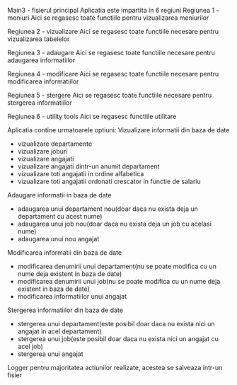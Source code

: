 Main3 - fisierul principal
Aplicatia este impartita in 6 regiuni
Regiunea 1 - meniuri
Aici se regasesc toate functiile pentru vizualizarea meniurilor

Regiunea 2 - vizualizare
Aici se regasesc toate functiile necesare pentru vizualizarea tabelelor

Regiunea 3 - adaugare
Aici se regasesc toate functiile necesare pentru adaugarea informatiilor

Regiunea 4 - modificare
Aici se regasesc toate functiile necesare pentru modificarea informatiilor

Regiunea 5 - stergere
Aici se regasesc toate functiile necesare pentru stergerea informatiilor

Regiunea 6 - utility tools
Aici se regasesc functiile utilitare


Aplicatia contine urmatoarele optiuni:
Vizualizare informatii din baza de date
- vizualizare departamente
- vizualizare joburi
- vizualizare angajati
- vizualizare angajati dintr-un anumit departament
- vizualizare toti angajatii in ordine alfabetica
- vizualizare toti angajatii ordonati crescator in functie de salariu

Adaugare informatii in baza de date
- adaugarea unui departament nou(doar daca nu exista deja un departament cu acest nume)
- adaugarea unui job nou(doar daca nu exista deja un job cu acelasi nume)
- adaugarea unui nou angajat

Modificarea informatii din baza de date
- modificarea denumirii unui departament(nu se poate modifica cu un nume deja existent in baza de date)
- modificarea denumirii unui job(nu se poate modifica cu un nume deja existent in baza de date)
- modificarea informatiilor unui angajat

Stergerea informatiilor din baza de date
- stergerea unui departament(este posibil doar daca nu exista nici un angajat in acel departament)
- stergerea unui job(este posibil doar daca nu exista nici un angajat cu acel job)
- stergerea unui angajat

Logger pentru majoritatea actiunilor realizate, acestea se salveaza intr-un fisier
